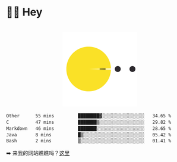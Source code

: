 
# 👋🏻 Hey
<div align="center">
	<br>
	<img src="https://raw.githubusercontent.com/Aniket965/Aniket965/master/pacman.svg?sanitize=true" width="200" height="200">
	<br>
</div>

<!--START_SECTION:waka-->

```txt
Other      55 mins         ████████▓░░░░░░░░░░░░░░░░   34.65 %
C          47 mins         ███████▒░░░░░░░░░░░░░░░░░   29.82 %
Markdown   46 mins         ███████░░░░░░░░░░░░░░░░░░   28.65 %
Java       8 mins          █▒░░░░░░░░░░░░░░░░░░░░░░░   05.42 %
Bash       2 mins          ▒░░░░░░░░░░░░░░░░░░░░░░░░   01.41 %
```

<!--END_SECTION:waka-->

 ➡️  来我的网站瞧瞧吗？[这里](https://www.shaolongfei.com)

